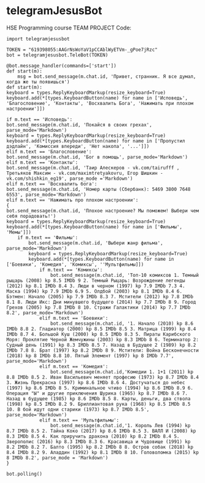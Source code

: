 # telegramJesusBot
HSE Programming course TEAM PROJECT
Code:

	import telegramjesusbot

	TOKEN = "619398055:AAGrNsWoYaV1pCCAblWyETVm-_gPoe7jRzc"
	bot = telegramjesusbot.TeleBot(TOKEN)

	@bot.message_handler(commands=['start'])
	def start(m):
		msg = bot.send_message(m.chat.id, 'Привет, странник. Я все думал, когда же ты появишься')	
	def start(m):
	keyboard = types.ReplyKeyboardMarkup(resize_keyboard=True)
	keyboard.add(*[types.KeyboardButton(name) for name in ['Исповедь', 'Благословение', 'Контакты', 'Восхвалить Бога', 'Нажимать при плохом настроении']])

	if m.text == 'Исповедь':
	bot.send_message(m.chat.id, 'Покайся в своих грехах', parse_mode='Markdown')
	keyboard = types.ReplyKeyboardMarkup(resize_keyboard=True)
	keyboard.add(*[types.KeyboardButton(name) for name in ['Пропустил дэдлайн', 'Комиссия впереди', 'Нет накопа', '...']])
	elif m.text == 'Благословение':
	bot.send_message(m.chat.id, 'Бог в помощь', parse_mode='Markdown')
	elif m.text == 'Контакты':
	bot.send_message(m.chat.id, 'Таир Алескеров - vk.com/tairufff , Третьяков Максим - vk.com/maximtretyakovru, Егор Шишкин - vk.com/shishkin_eg19', parse_mode ='Markdown')
	elif m.text == 'Восхвалить бога':
	bot.send_message(m.chat.id, 'Номер карты (Сбербанк): 5469 3800 7648 6553', parse_mode='Markdown')
	elif m.text == 'Нажимать про плохом настроении':
	{
	bot.send_message(m.chat.id, 'Плохое настроение? Мы поможем! Выбери чем себя порадовать!')
	keyboard = types.ReplyKeyboardMarkup(resize_keyboard=True)
	keyboard.add(*[types.KeyboardButton(name) for name in ['Фильмы', 'Мемы']])
		if m.text == 'Фильмы':
			bot.send_message(m.chat.id, 'Выбери жанр фильма', parse_mode='Markdown')
			keyboard = types.ReplyKeyboardMarkup(resize_keyboard=True)
			keyboard.add(*[types.KeyboardButton(name) for name in ['Боевики', 'Комедия', 'Комиксы', ''Мультфильмы]])
				if m.text == 'Комиксы':
					bot.send_message(m.chat.id, 'Топ-10 комиксов 1. Темный рыцарь (2008) kp 8.5 IMDb 9 2. Темный Рыцарь: Возрождение легенды (2012) kp 8.1 IMDb 8.4 3. Люди в черном (1997) kp 7.9 IMDb 7.3 4. Маска (1994) kp 7.9 IMDb 6.9 5. Олдбой (2003) kp 8.1 IMDb 8.4 6. Бэтмен: Начало (2005) kp 7.9 IMDb 8.3 7. Мстители (2012) kp 7.8 IMDb 8.1 8. Люди Икс: Дни минувшего будущего (2014) kp 7.7 IMDb 8 9. Город Грехов (2005) kp 7.8 IMDb 8 10. Стражи Галактики (2014) kp 7.7 IMDb 8.2', parse_mode='Markdown')
				elif m.text == 'Боевики':
					bot.send_message(m.chat.id, '1. Начало (2010) kp 8.6 IMDb 8.8 2. Гладиатор (2000) kp 8.5 IMDb 8.5 3. Матрица (1999) kp 8.4 IMDb 8.7 4. Большой Куш (2000) kp 8.5 IMDb 8.3 5. Пираты Карибского Моря: Проклятие Черной Жемчужины (2003) kp 8.3 IMDb 8 6. Терминатор 2: Судный день (1991) kp 8.3 IMDb 8.5 7. Назад в Будущее 2 (1989) kp 8.2 IMDb 7.8 8. Брат (1997) kp 8.2 IMDb 8 9. Мстители: Война Бесконечности (2018) kp 8 IMDb 8.8 10. Пятый Элемент (1997) kp 8 IMDb 7.7', parse_mode='Markdown')
				elif m.text == 'Комедия':
					bot.send_message(m.chat.id,'Комедии 1. 1+1 (2011) kp 8.8 IMDb 8.5 2. Иван Васильевич меняет професию (1973) kp 8.7 IMDb 8.4 3. Жизнь Прекрасна (1997) kp 8.6 IMDb 8.6 4. Достучаться до небес (1997) kp 8.6 IMDb 8 5. Криминальное чтиво (1994) kp 8.6 IMDb 8.9 6. Операция "Ы" и другие приключения Шурика (1965) kp 8.7 IMDb 8.6 7. Назад в будущее (1985) kp 8.6 IMDb 8.5 8. Карты, деньги, два ствола (1998) kp 8.5 IMDb 8.2 9. Бриллиантовая рука (1968) kp 8.5 IMDb 8.5 10. В бой идут одни старики (1973) kp 8.7 IMDb 8.5', parse_mode='Markdown')
				elif m.text == 'Мультфильмы':
					bot.send_message(m.chat.id,'1. Король Лев (1994) kp 8.7 IMDb 8.5 2. Тайна Коко (2017) kp 8.6 IMDb 8.5 3. ВАЛЛ И (2008) kp 8.3 IMDb 8.5 4. Как приручить дракона (2010) kp 8.2 IMDb 8.4 5. Зверополис (2016) kp 8.3 IMDb 8.3 6. Красавица и Чудовище (1991) kp 8.2 IMDb 8.2 7. Балто (1995) kp 8.2 IMDb 8 8. Остров собак (2018) kp 8.4 IMDb 8.2 9. Аладдин (1992) kp 8.1 IMDb 8 10. Головоломка (2015) kp 8 IMDb 8.2', parse_mode = 'Markdown')
	}

	bot.polling()
